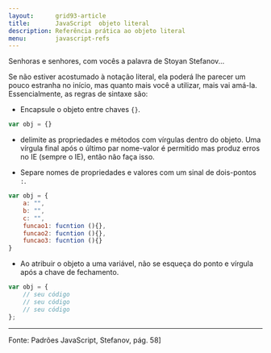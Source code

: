 ```yaml
---
layout:      grid93-article
title:       JavaScript  objeto literal
description: Referência prática ao objeto literal
menu:        javascript-refs
---
```


Senhoras e senhores, com vocês a palavra de Stoyan Stefanov...

Se não estiver acostumado à notação literal, ela poderá lhe parecer um pouco estranha no início, mas quanto mais você a
utilizar, mais vai amá-la. Essencialmente, as regras de sintaxe são:

- Encapsule o objeto entre chaves `{}`.

```javascript
var obj = {}
```

- delimite as propriedades e métodos com vírgulas dentro do objeto. Uma vírgula final após o último par nome-valor é
permitido mas produz erros no IE (sempre o IE), então não faça isso.

- Separe nomes de propriedades e valores com um sinal de dois-pontos `:`.

```javascript
var obj = {
    a: "",
    b: "",
    c: "",
    funcao1: fucntion (){},
    funcao2: fucntion (){},
    funcao3: fucntion (){}
}
```

- Ao atribuir o objeto a uma variável, não se esqueça do ponto e vírgula após a chave de fechamento.

```javascript
var obj = {
    // seu código
    // seu código
    // seu código
}; 
```


<hr>
Fonte: Padrões JavaScript, Stefanov, pág. 58]
